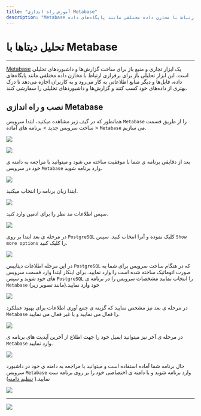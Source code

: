 ```yaml
---
title: "آموزش راه اندازی Metabase"
description: "Metabase یک ابزار تجاری و منبع باز برای ساخت گزارش‌ها و داشبوردهای تحلیلی است. این ابزار تحلیلی باز برای برقراری ارتباط با مخازن داده مختلفی مانند پایگاه‌های داده،"
---
```


# تحلیل دیتاها با Metabase
---

[Metabase](https://chabokan.net/services/metabase/) یک ابزار تجاری و منبع باز برای ساخت گزارش‌ها و داشبوردهای تحلیلی است. این ابزار تحلیلی باز برای برقراری ارتباط با مخازن داده مختلفی مانند پایگاه‌های داده، فایل‌ها و دیگر منابع اطلاعاتی به کار می‌رود و به کاربران اجازه می‌دهد تا درک بهتری از داده‌های خود کسب کنند و گزارش‌ها و داشبوردهای تحلیلی را سفارشی کنند.

## نصب و راه اندازی Metabase

همانطور که در گیف زیر مشاهده میکنید، ابتدا سرویس `Metabase` را از طریق قسمت ساخت سرویس جدید > برنامه های آماده > `Metabase` می سازیم.

![](https://s1.chabokan.net/docs/gifs/metabase-install.gif)

![](https://s1.chabokan.net/docs/images/metabase-platform-docs-1.jpg)

بعد از دقایقی برنامه ی شما با موفقیت ساخته می شود و میتوانید با مراجعه به دامنه ی خود در سرویس `Metabase` وارد برنامه شوید.

![](https://s1.chabokan.net/docs/images/metabase-platform-docs-2.jpg)

ابتدا زبان برنامه را انتخاب میکنید.

![](https://s1.chabokan.net/docs/images/metabase_2.jpg)

سپس اطلاعات مد نظر را برای ادمین وارد کنید.

![](https://s1.chabokan.net/docs/images/metabase_3.jpg)

در مرحله ی بعد ابتدا بر روی `PostgreSQL` کلیک نموده و آنرا انتخاب کنید. سپس `Show more options` را کلیک کنید.

![](https://s1.chabokan.net/docs/images/metabase_4.jpg)

در این مرحله اطلاعات دیتابیس `PostgreSQL` که در هنگام ساخت سرویس برای شما به صورت اتوماتیک ساخته شده است را وارد نمایید. برای اینکار ابتدا وارد قسمت سرویس های خود شوید و سپس `PostgreSQL` را انتخاب نمایید مشخصات سرویس را در برنامه ی `Metabase` خود وارد نمایید.(مانند تصویر زیر)

![](https://s1.chabokan.net/docs/images/metabase_5.jpg)

در مرحله ی بعد نیز مشخص نمایید که گزینه ی جمع آوری اطلاعات برای بهبود عملکرد `Metabase` را فعال می نمایید و یا غیر فعال می نمایید.

![](https://s1.chabokan.net/docs/images/metabase_6.jpg)

در مرحله ی آخر نیز میتوانید ایمیل خود را جهت اطلاع از آخرین آپدیت های برنامه ی `Metabase` وارد نمایید.

![](https://s1.chabokan.net/docs/images/metabase_7.jpg)

حال برنامه شما آماده استفاده است و میتوانید با مراجعه به دامنه ی خود در داشبورد سرویس `Metabase` وارد برنامه شوید و یا دامنه ی اختصاصی خود را بر روی برنامه ست نمایید.( [تنظیم دامنه](https://docs.chabokan.net/features/domains/))

![](https://s1.chabokan.net/docs/images/metabase_8.jpg)

---
<a href="https://hub.chabokan.net/fa/services/create/metabase" ><img src="https://s1.chabokan.net/docs/images/metabase-banner.png" /></a>